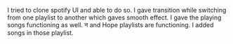 I tried to clone spotify UI and able to do so. 
I gave transition while switching from one playlist to another which gaves smooth effect. 
I gave the playing songs functioning as well.
न and Hope playlists are functioning. I added songs in those playlist.
